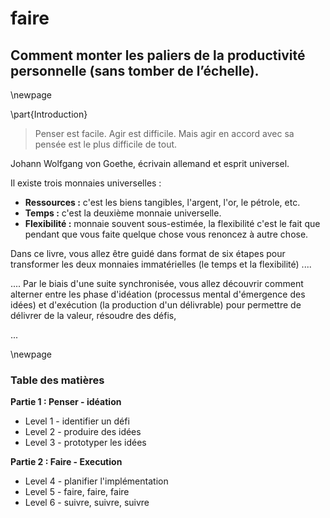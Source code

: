 
# faire

## Comment monter les paliers de la productivité personnelle (sans tomber de l’échelle).

\newpage

\part{Introduction}


> Penser est facile. Agir est difficile. Mais agir en accord avec sa pensée est le plus difficile de tout.

Johann Wolfgang von Goethe, écrivain allemand et esprit universel. 


Il existe trois monnaies universelles :

- **Ressources :** c'est les biens tangibles, l'argent, l'or, le pétrole, etc. 
- **Temps :** c'est la deuxième monnaie universelle. 
- **Flexibilité :** monnaie souvent sous-estimée, la flexibilité c'est le fait que pendant que vous faite quelque chose vous renoncez à autre chose. 

Dans ce livre, vous allez être guidé dans format de six étapes pour transformer les deux monnaies immatérielles (le temps et la flexibilité) ....

.... Par le biais d'une suite synchronisée, vous allez découvrir comment alterner entre les phase d'idéation (processus mental d'émergence des idées) et d'exécution (la production d'un délivrable) pour permettre de délivrer de la valeur, résoudre des défis, 

...


\newpage

### Table des matières 

**Partie 1 : Penser - idéation**

- Level 1 - identifier un défi
- Level 2 - produire des idées
- Level 3 - prototyper les idées

**Partie 2 : Faire - Execution**

- Level 4 - planifier l'implémentation
- Level 5 - faire, faire, faire
- Level 6 - suivre, suivre, suivre